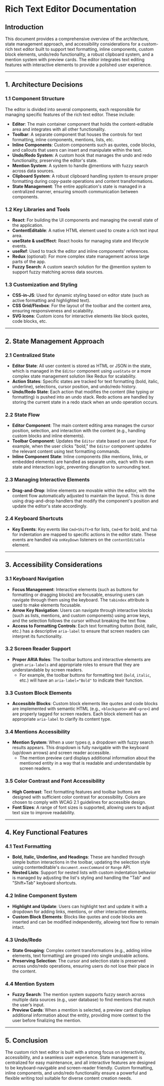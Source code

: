 # **Rich Text Editor Documentation**

## **Introduction**
This document provides a comprehensive overview of the architecture, state management approach, and accessibility considerations for a custom-rich text editor built to support text formatting, inline components, custom block elements, undo/redo functionality, a robust clipboard system, and a mention system with preview cards. The editor integrates text editing features with interactive elements to provide a polished user experience.

---

## **1. Architecture Decisions**

### **1.1 Component Structure**
The editor is divided into several components, each responsible for managing specific features of the rich text editor. These include:

- **Editor**: The main container component that holds the content-editable area and integrates with all other functionality.
- **Toolbar**: A separate component that houses the controls for text formatting, inline components, mentions, lists, etc.
- **Inline Components**: Custom components such as quotes, code blocks, and callouts that users can insert and manipulate within the text.
- **Undo/Redo System**: A custom hook that manages the undo and redo functionality, preserving the editor's state.
- **Mention System**: A system to handle @mentions with fuzzy search across data sources.
- **Clipboard System**: A robust clipboard handling system to ensure proper formatting during copy-paste operations and content transformations.
- **State Management**: The entire application's state is managed in a centralized manner, ensuring smooth communication between components.

### **1.2 Key Libraries and Tools**
- **React**: For building the UI components and managing the overall state of the application.
- **ContentEditable**: A native HTML element used to create a rich text input area.
- **useState & useEffect**: React hooks for managing state and lifecycle events.
- **useRef**: Used to track the editor and inline components' references.
- **Redux** (optional): For more complex state management across large parts of the app.
- **Fuzzy Search**: A custom search solution for the @mention system to support fuzzy matching across data sources.

### **1.3 Customization and Styling**
- **CSS-in-JS**: Used for dynamic styling based on editor state (such as active formatting and highlighted text).
- **CSS Grid/Flexbox**: For the layout of the toolbar and the content area, ensuring responsiveness and scalability.
- **SVG Icons**: Custom icons for interactive elements like block quotes, code blocks, etc.

---

## **2. State Management Approach**

### **2.1 Centralized State**
- **Editor State**: All user content is stored as HTML or JSON in the state, which is managed in the `Editor` component using `useState` or a more complex state management solution like Redux for scalability.
- **Action States**: Specific states are tracked for text formatting (bold, italic, underline), selections, cursor position, and undo/redo history.
- **Undo/Redo State**: Each action that modifies the content (like typing or formatting) is pushed into an undo stack. Redo actions are handled by storing the current state in a redo stack when an undo operation occurs.

### **2.2 State Flow**
- **Editor Component**: The main content editing area manages the cursor position, selection, and interaction with the content (e.g., handling custom blocks and inline elements).
- **Toolbar Component**: Updates the `Editor` state based on user input. For example, when the user clicks "bold," the `Editor` component updates the relevant content using text formatting commands.
- **Inline Component State**: Inline components (like mentions, links, or embedded elements) are handled as separate units, each with its own state and interaction logic, preventing disruption to surrounding text.

### **2.3 Managing Interactive Elements**
- **Drag-and-Drop**: Inline elements are movable within the editor, with the content flow automatically adjusted to maintain the layout. This is done using drag-and-drop handlers that modify the component's position and update the editor's state accordingly.

### **2.4 Keyboard Shortcuts**
- **Key Events**: Key events like `Cmd+Shift+8` for lists, `Cmd+B` for bold, and `Tab` for indentation are mapped to specific actions in the editor state. These events are handled via `onKeyDown` listeners on the `contentEditable` element.

---

## **3. Accessibility Considerations**

### **3.1 Keyboard Navigation**
- **Focus Management**: Interactive elements (such as buttons for formatting or dragging blocks) are focusable, ensuring users can navigate through them using the keyboard. The `tabindex` attribute is used to make elements focusable.
- **Arrow Key Navigation**: Users can navigate through interactive blocks (such as lists, mentions, and custom components) using arrow keys, and the selection follows the cursor without breaking the text flow.
- **Access to Formatting Controls**: Each text formatting button (bold, italic, etc.) has a descriptive `aria-label` to ensure that screen readers can interpret its functionality.

### **3.2 Screen Reader Support**
- **Proper ARIA Roles**: The toolbar buttons and interactive elements are given `aria-labels` and appropriate roles to ensure that they are understandable by screen readers.
  - For example, the toolbar buttons for formatting text (`bold`, `italic`, etc.) will have an `aria-label="Bold"` to indicate their function.

### **3.3 Custom Block Elements**
- **Accessible Blocks**: Custom block elements like quotes and code blocks are implemented with semantic HTML (e.g., `<blockquote>` and `<pre>`) and are properly tagged for screen readers. Each block element has an appropriate `aria-label` to clarify its content type.

### **3.4 Mentions Accessibility**
- **Mention System**: When a user types `@`, a dropdown with fuzzy search results appears. This dropdown is fully navigable with the keyboard (up/down arrows) and screen reader accessible.
  - The mention preview card displays additional information about the mentioned entity in a way that is readable and understandable by screen readers.

### **3.5 Color Contrast and Font Accessibility**
- **High Contrast**: Text formatting features and toolbar buttons are designed with sufficient color contrast for accessibility. Colors are chosen to comply with WCAG 2.1 guidelines for accessible design.
- **Font Sizes**: A range of font sizes is supported, allowing users to adjust text size to improve readability.

---

## **4. Key Functional Features**

### **4.1 Text Formatting**
- **Bold, Italic, Underline, and Headings**: These are handled through simple button interactions in the toolbar, updating the selection style using contenteditable's `document.execCommand` or `Range` API.
- **Nested Lists**: Support for nested lists with custom indentation behavior is managed by adjusting the list's styling and handling the "Tab" and "Shift+Tab" keyboard shortcuts.

### **4.2 Inline Component System**
- **Highlight and Update**: Users can highlight text and update it with a dropdown for adding links, mentions, or other interactive elements.
- **Custom Block Elements**: Blocks like quotes and code blocks are inserted and can be modified independently, allowing text flow to remain intact.

### **4.3 Undo/Redo**
- **State Grouping**: Complex content transformations (e.g., adding inline elements, text formatting) are grouped into single undoable actions.
- **Preserving Selection**: The cursor and selection state is preserved across undo/redo operations, ensuring users do not lose their place in the content.

### **4.4 Mention System**
- **Fuzzy Search**: The mention system supports fuzzy search across multiple data sources (e.g., user database) to find mentions that match the user’s input.
- **Preview Cards**: When a mention is selected, a preview card displays additional information about the entity, providing more context to the user before finalizing the mention.

---

## **5. Conclusion**
The custom rich text editor is built with a strong focus on interactivity, accessibility, and a seamless user experience. State management is centralized for easy maintenance, and all interactive features are designed to be keyboard-navigable and screen-reader friendly. Custom formatting, inline components, and undo/redo functionality ensure a powerful and flexible writing tool suitable for diverse content creation needs.
